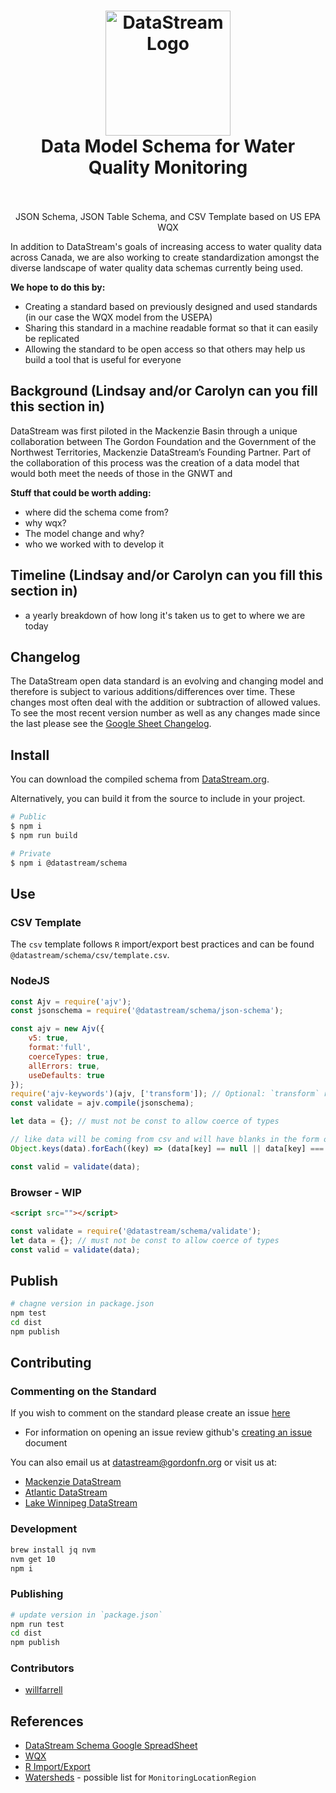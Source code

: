 <h1 align="center">
  <img src="https://raw.githubusercontent.com/gordonfn/datastream-schema/master/docs/images/datastream.svg?token=AAIL2PBZU46OCA3XH2SPQBS5VNRQW" alt="DataStream Logo" width="200">
  <br/>
  Data Model Schema for Water Quality Monitoring
  <br/>
  <br/>
</h1>

<p align="center">JSON Schema, JSON Table Schema, and CSV Template based on US EPA WQX</p>

<p align="center">
  <!--<a href="https://github.com/gordonfn/datastream-wqx"><img src="https://img.shields.io/github/stars/gordonfn/datastream-wqx.svg?style=social&label=Stars" alt="Stars" /></a>-->
  <!--<a href="https://www.npmjs.com/package/datastream-wqx"><img src="https://img.shields.io/npm/v/datastream-wqx.svg" alt="npm version"></a>-->
  <!--<a href="https://www.npmjs.com/package/datastream-wqx"><img src="https://img.shields.io/npm/dm/datastream-wqx.svg" alt="npm downloads"></a>-->
  <!--<a href="https://www.npmjs.com/package/datastream-wqx"><img src="https://img.shields.io/npm/l/datastream-wqx.svg" alt="npm license" /></a>-->
</p>

In addition to DataStream's goals of increasing access to water quality data across Canada, we are also working to create standardization amongst the diverse landscape of water quality data schemas currently being used. 

**We hope to do this by:**
* Creating a standard based on previously designed and used standards (in our case the WQX model from the USEPA)
* Sharing this standard in a machine readable format so that it can easily be replicated
* Allowing the standard to be open access so that others may help us build a tool that is useful for everyone

## Background (Lindsay and/or Carolyn can you fill this section in)

DataStream was first piloted in the Mackenzie Basin through a unique collaboration between The Gordon Foundation and the Government of the Northwest Territories, Mackenzie DataStream’s Founding Partner. Part of the collaboration of this process was the creation of a data model that would both meet the needs of those in the GNWT and 

**Stuff that could be worth adding:**
* where did the schema come from?
* why wqx?
* The model change and why?
* who we worked with to develop it

## Timeline (Lindsay and/or Carolyn can you fill this section in)
* a yearly breakdown of how long it's taken us to get to where we are today

## Changelog
The DataStream open data standard is an evolving and changing model and therefore is subject to various additions/differences over time. These changes most often deal with the addition or subtraction of allowed values. To see the most recent version number as well as any changes made since the last please see the [Google Sheet Changelog](https://docs.google.com/spreadsheets/d/1gau2kMxcXiBu1ZdqpT-DO4zrRLNNzo8Ez32pweOYpro#gid=37982279).

## Install
You can download the compiled schema from [DataStream.org](www.datastream.org/cdn/json-schema.json).

Alternatively, you can build it from the source to include in your project.

```bash
# Public
$ npm i
$ npm run build

# Private
$ npm i @datastream/schema
```

## Use
### CSV Template
The `csv` template follows `R` import/export best practices and can be found `@datastream/schema/csv/template.csv`.

### NodeJS
```javascript
const Ajv = require('ajv');
const jsonschema = require('@datastream/schema/json-schema');

const ajv = new Ajv({
    v5: true,
    format:'full',
    coerceTypes: true,
    allErrors: true,
    useDefaults: true
});
require('ajv-keywords')(ajv, ['transform']); // Optional: `transform` removes strictness surrounding value character case.
const validate = ajv.compile(jsonschema);

let data = {}; // must not be const to allow coerce of types

// like data will be coming from csv and will have blanks in the form of empty string
Object.keys(data).forEach((key) => (data[key] == null || data[key] === '') && delete data[key]);

const valid = validate(data);
```

### Browser - WIP
```html
<script src=""></script>
```
```js
const validate = require('@datastream/schema/validate');
let data = {}; // must not be const to allow coerce of types
const valid = validate(data);
```

## Publish
```bash
# chagne version in package.json
npm test
cd dist
npm publish
```

## Contributing

### Commenting on the Standard

If you wish to comment on the standard please create an issue [here](https://github.com/gordonfn/datastream-schema/issues)

* For information on opening an issue review github's [creating an issue](https://help.github.com/en/github/managing-your-work-on-github/creating-an-issue) document

You can also email us at <datastream@gordonfn.org> or visit us at:

* [Mackenzie DataStream](https://mackenziedatastream.ca/#/)
* [Atlantic DataStream](https://atlanticdatastream.ca/#/)
* [Lake Winnipeg DataStream](https://lakewinnipegdatastream.ca/#/)

### Development
```bash
brew install jq nvm
nvm get 10
npm i
```

### Publishing
```bash
# update version in `package.json`
npm run test
cd dist
npm publish
```

### Contributors
- [willfarrell](https://github.com/willfarrell)

## References
- [DataStream Schema Google SpreadSheet](https://docs.google.com/spreadsheets/d/1LPIeMOt9xeDVuoKpkmFJpXNfuzSi2_8y46wZ-YUAdao/edit?pli=1#gid=37982279)
- [WQX](https://github.com/gordonfn/wqx)
- [R Import/Export](https://cran.r-project.org/doc/manuals/r-release/R-data.html)
- [Watersheds](https://open.canada.ca/data/en/dataset/dc639a40-8893-11e0-96ca-6cf049291510) - possible list for `MonitoringLocationRegion`

